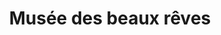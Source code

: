 ---
title: Musée des beaux rêves
description: >-
    Description du projet

link: https://musbr.netlify.app/
mention: >-
    Vous devez vous trouver au musée pour vivre pleinement l'expérience. L'expérience a été conçue pour une navigation sur mobile (et non sur ordinateur).
locked: false
---